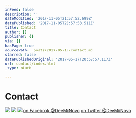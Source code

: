 ```yaml
---
inFeed: false
description: ''
dateModified: '2017-11-05T21:57:52.699Z'
datePublished: '2017-11-05T21:57:53.511Z'
title: Contact
author: []
publisher: {}
via: {}
hasPage: true
sourcePath: _posts/2017-05-17-contact.md
starred: false
datePublishedOriginal: '2017-05-17T20:58:57.117Z'
url: contact/index.html
_type: Blurb

---
```

# **Contact**
![](https://the-grid-user-content.s3-us-west-2.amazonaws.com/6b540b87-8378-475a-bda7-d35cb83955da.jpg)
![](https://the-grid-user-content.s3-us-west-2.amazonaws.com/8157650a-a706-4897-b816-088bb8ebbd51.png)
![](https://the-grid-user-content.s3-us-west-2.amazonaws.com/11217ea0-2045-4cf1-8c5b-04967fce05dc.png)
[on Facebook @DeeMiiNovo][0]
[on Twitter @DeeMiiNovo][1]

[0]: https://www.facebook.com/DeeMiiNovo/
[1]: https://twitter.com/DeeMiiNovo